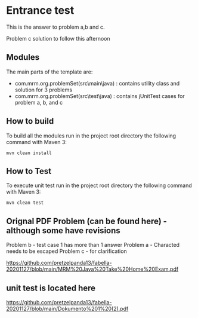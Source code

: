 # Entrance test

This is the answer to problem a,b and c.

Problem c solution to follow this afternoon

## Modules

The main parts of the template are:

* com.mrm.org.problemSet(src\main\java) : contains utility class and solution for 3 problems
* com.mrm.org.problemSet(src\test\java) : contains jUnitTest cases for problem a, b, and c

## How to build

To build all the modules run in the project root directory the following command with Maven 3:

    mvn clean install

## How to Test

To execute unit test run in the project root directory the following command with Maven 3:

    mvn clean test

    
 ## Orignal PDF Problem (can be found here) - although some have revisions
 Problem b - test case 1 has more than 1 answer
 Problem a - Characted needs to be escaped
 Problem c - for clarification
 
 https://github.com/pretzelpanda13/fabella-20201127/blob/main/MRM%20Java%20Take%20Home%20Exam.pdf
 
 ## unit test is located here
 
 https://github.com/pretzelpanda13/fabella-20201127/blob/main/Dokumento%201%20(2).pdf
 
 


